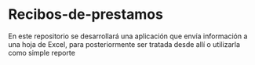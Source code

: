 # Recibos-de-prestamos
En este repositorio se desarrollará una aplicación que envía información a una hoja de Excel, para posteriormente ser tratada desde allí o utilizarla como simple reporte 
